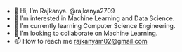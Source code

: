 - 👋 Hi, I’m Rajkanya. @rajkanya2709
- 👀 I’m interested in Machine Learning and Data Science.
- 🌱 I’m currently learning Computer Science Engineering.
- 💞️ I’m looking to collaborate on Machine Learning.
- 📫 How to reach me rajkanyam02@gmail.com

<!---
rajkanya2709/rajkanya2709 is a ✨ special ✨ repository because its `README.md` (this file) appears on your GitHub profile.
You can click the Preview link to take a look at your changes.
--->
